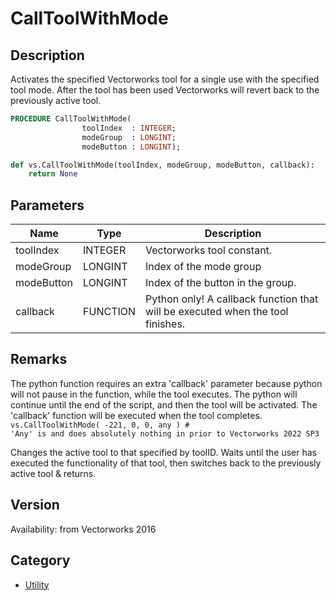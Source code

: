 # CallToolWithMode

## Description
Activates the specified Vectorworks tool for a single use with the specified tool mode. After the tool has been used Vectorworks will revert back to the previously active tool.

```pascal
PROCEDURE CallToolWithMode(
				toolIndex  : INTEGER;
				modeGroup  : LONGINT;
				modeButton : LONGINT);
```

```python
def vs.CallToolWithMode(toolIndex, modeGroup, modeButton, callback):
    return None
```

## Parameters
|Name|Type|Description|
|---|---|---|
|toolIndex|INTEGER|Vectorworks tool constant.|
|modeGroup|LONGINT|Index of the mode group|
|modeButton|LONGINT|Index of the button in the group.|
|callback|FUNCTION|Python only! A callback function that will be executed when the tool finishes.|

## Remarks
The python function requires an extra 'callback' parameter because python will not pause in the function, while the tool executes. The python will continue until the end of the script, and then the tool will be activated. The 'callback' function will be executed when the tool completes.
<code lang="py">
vs.CallToolWithMode( -221, 0, 0, any ) # 'Any' is and does absolutely nothing in prior to Vectorworks 2022 SP3
</code>

Changes the active tool to that specified by toolID. Waits until the user has executed the functionality of that tool, then switches back to the previously active tool &amp; returns.

## Version
Availability: from Vectorworks 2016

## Category
* [Utility](../Categories/Utility.md)

